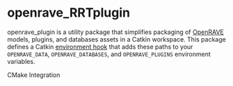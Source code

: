 openrave_RRTplugin
===============
openrave_plugin is a utility package that simplifies packaging of
[OpenRAVE](http://openrave.org/) models, plugins, and databases assets in a
Catkin workspace. This package defines a Catkin [environment
hook](http://docs.ros.org/fuerte/api/catkin/html/environment.html) that adds
these paths to your `OPENRAVE_DATA`, `OPENRAVE_DATABASES`, and
`OPENRAVE_PLUGINS` environment variables.

CMake Integration

